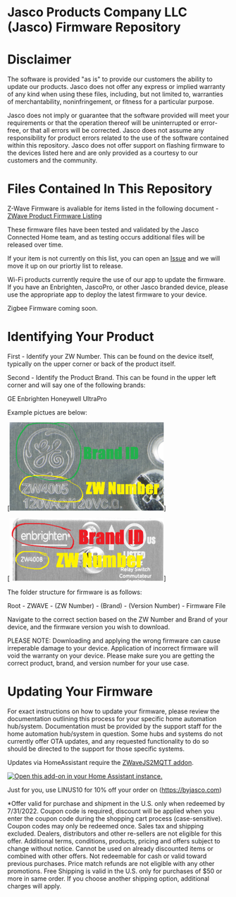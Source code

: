 # Jasco Products Company LLC (Jasco) Firmware Repository

# Disclaimer

The software is provided "as is" to provide our customers the ability to update our products. Jasco does not offer any express or implied warranty of any kind when using these files, including, but not limited to, warranties of merchantability, noninfringement, or fitness for a particular purpose. 

Jasco does not imply or guarantee that the software provided will meet your requirements or that the operation thereof will be uninterrupted or error-free, or that all errors will be corrected. Jasco does not assume any responsibility for product errors related to the use of the software contained within this repository. Jasco does not offer support on flashing firmware to the devices listed here and are only provided as a courtesy to our customers and the community. 

# Files Contained In This Repository

Z-Wave Firmware is avaliable for items listed in the following document - [ZWave Product Firmware Listing](docs/listing.txt)

These firmware files have been tested and validated by the Jasco Connected Home team, and as testing occurs additional files will be released over time.

If your item is not currently on this list, you can open an [Issue](https://github.com/jascoproducts/firmware/issues/new) and we will move it up on our priortiy list to release.

Wi-Fi products currently require the use of our app to update the firmware. If you have an Enbrighten, JascoPro, or other Jasco branded device, please use the appropriate app to deploy the latest firmware to your device. 

Zigbee Firmware coming soon.

# Identifying Your Product

First - Identify your ZW Number. This can be found on the device itself, typically on the upper corner or back of the product itself.

Second - Identify the Product Brand. This can be found in the upper left corner and will say one of the following brands:

GE
Enbrighten
Honeywell
UltraPro

Example pictues are below:

[<img alt="Example of a GE Branded Item" width="350px" src="images/example1.png" />]

[<img alt="Example of an Enbrighten Branded Item" width="350px" src="images/example2.png" />]

The folder structure for firmware is as follows:

Root - ZWAVE - (ZW Number) - (Brand) - (Version Number) - Firmware File

Navigate to the correct section based on the ZW Number and Brand of your device, and the firmware version you wish to download.

PLEASE NOTE: Downloading and applying the wrong firmware can cause irreperable damage to your device. Application of incorrect firmware will void the warranty on your device. Please make sure you are getting the correct product, brand, and version number for your use case.

# Updating Your Firmware

For exact instructions on how to update your firmware, please review the documentation outlining this process for your specific home automation hub/system. Documentation must be provided by the support staff for the home automation hub/system in question. Some hubs and systems do not currently offer OTA updates, and any requested functionality to do so should be directed to the support for those specific systems.

Updates via HomeAssistant require the [ZWaveJS2MQTT addon](https://github.com/hassio-addons/addon-zwavejs2mqtt/blob/main/zwavejs2mqtt/DOCS.md).

[![Open this add-on in your Home Assistant instance.][addon-badge]][addon]


[addon-badge]: https://my.home-assistant.io/badges/supervisor_addon.svg
[addon]: https://my.home-assistant.io/redirect/supervisor_addon/?addon=a0d7b954_zwavejs2mqtt






















Just for you, use LINUS10 for 10% off your order on (https://byjasco.com)

*Offer valid for purchase and shipment in the U.S. only when redeemed by 7/31/2022. Coupon code is required, discount will be applied when you enter the coupon code during the shopping cart process (case-sensitive). Coupon codes may only be redeemed once. Sales tax and shipping excluded. Dealers, distributors and other re-sellers are not eligible for this offer. Additional terms, conditions, products, pricing and offers subject to change without notice. Cannot be used on already discounted items or combined with other offers.  Not redeemable for cash or valid toward previous purchases. Price match refunds are not eligible with any other promotions. Free Shipping is valid in the U.S. only for purchases of $50 or more in same order. If you choose another shipping option, additional charges will apply.

